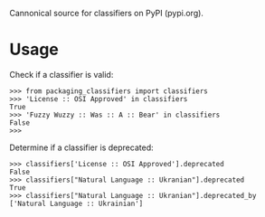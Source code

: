 Cannonical source for classifiers on PyPI (pypi.org).

# Usage
Check if a classifier is valid:

```
>>> from packaging_classifiers import classifiers
>>> 'License :: OSI Approved' in classifiers
True
>>> 'Fuzzy Wuzzy :: Was :: A :: Bear' in classifiers
False
>>>
```

Determine if a classifier is deprecated:

```
>>> classifiers['License :: OSI Approved'].deprecated
False
>>> classifiers["Natural Language :: Ukranian"].deprecated
True
>>> classifiers["Natural Language :: Ukranian"].deprecated_by
['Natural Language :: Ukrainian']
```
